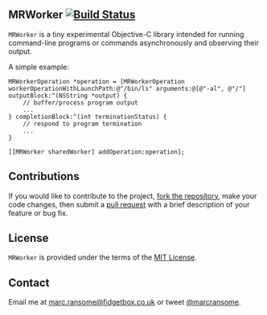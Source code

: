 ## MRWorker [![Build Status](https://travis-ci.org/marcransome/MRWorker.svg?branch=master)](https://travis-ci.org/marcransome/MRWorker)

`MRWorker` is a tiny experimental Objective-C library intended for running command-line programs or commands asynchronously and observing their output.

A simple example:

```objc
MRWorkerOperation *operation = [MRWorkerOperation workerOperationWithLaunchPath:@"/bin/ls" arguments:@[@"-al", @"/"] outputBlock:^(NSString *output) {
    // buffer/process program output
    ...
} completionBlock:^(int terminationStatus) {
    // respond to program termination
    ...
}

[[MRWorker sharedWorker] addOperation:operation];
```

## Contributions
If you would like to contribute to the project, [fork the repository](https://help.github.com/articles/fork-a-repo), make your code changes, then submit a [pull request](https://help.github.com/articles/using-pull-requests) with a brief description of your feature or bug fix.

## License
`MRWorker` is provided under the terms of the [MIT License](http://opensource.org/licenses/mit-license.php).

## Contact
Email me at [marc.ransome@fidgetbox.co.uk](mailto:marc.ransome@fidgetbox.co.uk) or tweet [@marcransome](http://www.twitter.com/marcransome).
